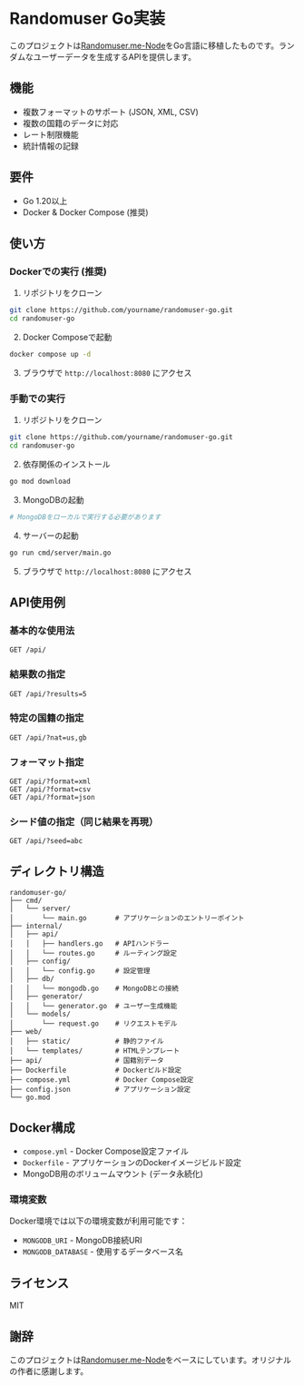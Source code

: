 # Randomuser Go実装

このプロジェクトは[Randomuser.me-Node](https://github.com/RandomAPI/Randomuser.me-Node)をGo言語に移植したものです。ランダムなユーザーデータを生成するAPIを提供します。

## 機能

- 複数フォーマットのサポート (JSON, XML, CSV)
- 複数の国籍のデータに対応
- レート制限機能
- 統計情報の記録

## 要件

- Go 1.20以上
- Docker & Docker Compose (推奨)

## 使い方

### Dockerでの実行 (推奨)

1. リポジトリをクローン
```bash
git clone https://github.com/yourname/randomuser-go.git
cd randomuser-go
```

2. Docker Composeで起動
```bash
docker compose up -d
```

3. ブラウザで `http://localhost:8080` にアクセス

### 手動での実行

1. リポジトリをクローン
```bash
git clone https://github.com/yourname/randomuser-go.git
cd randomuser-go
```

2. 依存関係のインストール
```bash
go mod download
```

3. MongoDBの起動
```bash
# MongoDBをローカルで実行する必要があります
```

4. サーバーの起動
```bash
go run cmd/server/main.go
```

5. ブラウザで `http://localhost:8080` にアクセス

## API使用例

### 基本的な使用法
```
GET /api/
```

### 結果数の指定
```
GET /api/?results=5
```

### 特定の国籍の指定
```
GET /api/?nat=us,gb
```

### フォーマット指定
```
GET /api/?format=xml
GET /api/?format=csv
GET /api/?format=json
```

### シード値の指定（同じ結果を再現）
```
GET /api/?seed=abc
```

## ディレクトリ構造

```
randomuser-go/
├── cmd/
│   └── server/
│       └── main.go       # アプリケーションのエントリーポイント
├── internal/
│   ├── api/
│   │   ├── handlers.go   # APIハンドラー
│   │   └── routes.go     # ルーティング設定
│   ├── config/
│   │   └── config.go     # 設定管理
│   ├── db/
│   │   └── mongodb.go    # MongoDBとの接続
│   ├── generator/
│   │   └── generator.go  # ユーザー生成機能
│   └── models/
│       └── request.go    # リクエストモデル
├── web/
│   ├── static/           # 静的ファイル
│   └── templates/        # HTMLテンプレート
├── api/                  # 国籍別データ
├── Dockerfile            # Dockerビルド設定
├── compose.yml           # Docker Compose設定
├── config.json           # アプリケーション設定
└── go.mod
```

## Docker構成

- `compose.yml` - Docker Compose設定ファイル
- `Dockerfile` - アプリケーションのDockerイメージビルド設定
- MongoDB用のボリュームマウント (データ永続化)

### 環境変数

Docker環境では以下の環境変数が利用可能です：

- `MONGODB_URI` - MongoDB接続URI
- `MONGODB_DATABASE` - 使用するデータベース名

## ライセンス

MIT

## 謝辞

このプロジェクトは[Randomuser.me-Node](https://github.com/RandomAPI/Randomuser.me-Node)をベースにしています。オリジナルの作者に感謝します。 

